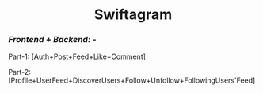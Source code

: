 <h1 align="center">
Swiftagram
</h1>

### _Frontend + Backend: -_
Part-1: [Auth+Post+Feed+Like+Comment]

Part-2: [Profile+UserFeed+DiscoverUsers+Follow+Unfollow+FollowingUsers'Feed]
